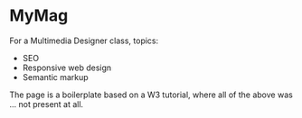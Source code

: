 # MyMag

For a Multimedia Designer class, topics:

* SEO
* Responsive web design
* Semantic markup

The page is a boilerplate based on a W3 tutorial, where all of the above was ... not present at all.
